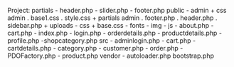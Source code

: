 Project:
    partials
        - header.php 
        - slider.php
        - footer.php
    public
        - admin
            + css admin
                . base1.css
                . style.css
            + partials admin
                . footer.php
                . header.php
                . sidebar.php
            + uploads
        - css
            + base.css
        - fonts
        - img
        - js
        - about.php
        - cart.php
        - index.php
        - login.php
        - orderdetails.php
        - productdetails.php
        - profile.php
        -shopcategory.php
    src
        - adminlogin.php
        - cart.php
        - cartdetails.php
        - category.php
        - customer.php
        - order.php
        - PDOFactory.php
        - product.php
    vendor
        - autoloader.php
    bootstrap.php
